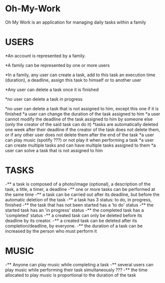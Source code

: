 # Oh-My-Work
Oh My Work is an application for managing daily tasks within a family

# USERS

*An account is represented by a family.

*A family can be represented by one or more users

*In a family, any user can create a task, add to this task an execution time (duration), a deadline, assign this task to himself or to another user

*Any user can delete a task once it is finished

*no user can delete a task in progress

*no user can delete a task that is not assigned to him, except this one if it is finished
*a user can change the duration of the task assigned to him
*a user cannot modify the deadline of the task assigned to him by someone else (only the creator of the said task can do it)
*tasks are automatically deleted one week after their deadline if the creator of the task does not delete them, or if any other user does not delete them after the end of the task
*a user can play music (spotify ???) or not play it when performing a task
*a user can create multiple tasks and can have multiple tasks assigned to them
*a user can solve a task that is not assigned to him


# TASKS

-** a task is composed of a photo/image (optional), a description of the task, a title, a timer, a deadline
-** one or more tasks can be performed at the same time
-** a task can be carried out after its deadline, but before the automatic deletion of the task
-** a task has 3 status: to do, in progress, finished
-** the task that has not been started has a 'to do' status
-** the started task has an 'in progress' status
-** the completed task has a 'completed' status
-** a created task can only be deleted before its deadline by its creator.
-** a created task can be deleted after its completion/deadline, by everyone.
-** the duration of a task can be increased by the person who must perform it

# MUSIC

-** Anyone can play music while completing a task
-** several users can play music while performing their task simultaneously ???
-** the time allocated to play music is proportional to the duration of the task
